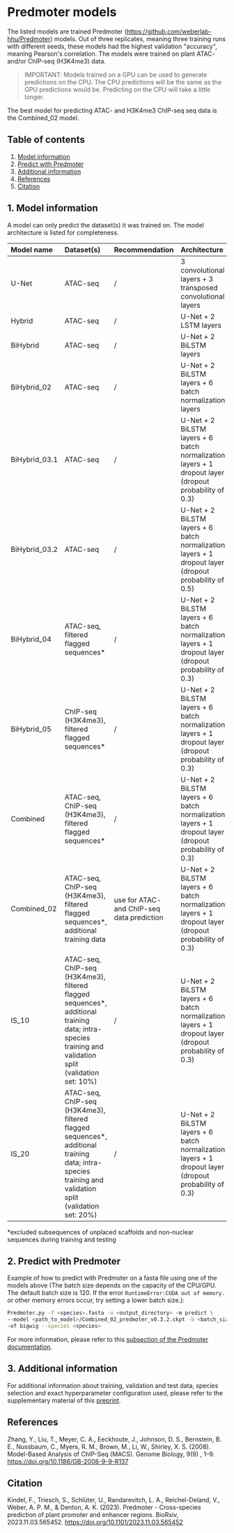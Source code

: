# Predmoter models
The listed models are trained Predmoter (https://github.com/weberlab-hhu/Predmoter)
models. Out of three replicates, meaning three training runs with different seeds,
these models had the highest validation "accuracy", meaning Pearson's correlation. The
models were trained on plant ATAC- and/or ChIP-seq (H3K4me3) data.

>IMPORTANT: Models trained on a GPU can be used to generate predictions on the CPU.
> The CPU predictions will be the same as the GPU predictions would be. Predicting
> on the CPU will take a little longer.
     
The best model for predicting ATAC- and H3K4me3 ChIP-seq seq data is the Combined_02
model.
     
## Table of contents
1. [Model information](#1-model-information)
2. [Predict with Predmoter](#2-predict-with-predmoter)
3. [Additional information](#3-additional-information)
4. [References](#references)
5. [Citation](#citation)
     
## 1. Model information <a id="1-model-information"></a>
A model can only predict the dataset(s) it was trained on. The model architecture is
listed for completeness.    

| Model name    | Dataset(s)                                                                                                                                             | Recommendation                             | Architecture                                                                                           |
|:--------------|:-------------------------------------------------------------------------------------------------------------------------------------------------------|:-------------------------------------------|:-------------------------------------------------------------------------------------------------------|
| U-Net         | 	ATAC-seq                                                                                                                                              | /                                          | 	3 convolutional layers + 3 transposed convolutional layers                                            |
| Hybrid        | 	ATAC-seq                                                                                                                                              | /                                          | 	U-Net + 2 LSTM layers                                                                                 |
| BiHybrid      | 	ATAC-seq                                                                                                                                              | /                                          | 	U-Net + 2 BiLSTM layers                                                                               |
| BiHybrid_02   | 	ATAC-seq                                                                                                                                              | /                                          | 	U-Net + 2 BiLSTM layers + 6 batch normalization layers                                                |
| BiHybrid_03.1 | 	ATAC-seq                                                                                                                                              | /                                          | 	U-Net + 2 BiLSTM layers + 6 batch normalization layers + 1 dropout layer (dropout probability of 0.3) |
| BiHybrid_03.2 | 	ATAC-seq                                                                                                                                              | /                                          | 	U-Net + 2 BiLSTM layers + 6 batch normalization layers + 1 dropout layer (dropout probability of 0.5) |
| BiHybrid_04   | 	ATAC-seq, filtered flagged sequences*                                                                                                                 | /                                          | U-Net + 2 BiLSTM layers + 6 batch normalization layers + 1 dropout layer (dropout probability of 0.3)  |
| BiHybrid_05   | 	ChIP-seq (H3K4me3), filtered flagged sequences*                                                                                                       | /                                          | 	U-Net + 2 BiLSTM layers + 6 batch normalization layers + 1 dropout layer (dropout probability of 0.3) |
| Combined      | 	ATAC-seq, ChIP-seq (H3K4me3), filtered flagged sequences*                                                                                             | /                                          | 	U-Net + 2 BiLSTM layers + 6 batch normalization layers + 1 dropout layer (dropout probability of 0.3) |
| Combined_02   | ATAC-seq, ChIP-seq (H3K4me3), filtered flagged sequences*, additional training data                                                                    | use for ATAC- and ChIP-seq data prediction | U-Net + 2 BiLSTM layers + 6 batch normalization layers + 1 dropout layer (dropout probability of 0.3)  |
| IS_10         | ATAC-seq, ChIP-seq (H3K4me3), filtered flagged sequences*, additional training data; intra-species training and validation split (validation set: 10%) | /                                          | U-Net + 2 BiLSTM layers + 6 batch normalization layers + 1 dropout layer (dropout probability of 0.3)  |
| IS_20         | ATAC-seq, ChIP-seq (H3K4me3), filtered flagged sequences*, additional training data; intra-species training and validation split (validation set: 20%) | /                                          | U-Net + 2 BiLSTM layers + 6 batch normalization layers + 1 dropout layer (dropout probability of 0.3)  |
      
*excluded subsequences of unplaced scaffolds and non-nuclear sequences during training
and testing
     
## 2. Predict with Predmoter <a id="2-predict-with-predmoter"></a>
Example of how to predict with Predmoter on a fasta file using one of the models above
(The batch size depends on the capacity of the CPU/GPU. The default batch size is 120.
If the error ``RuntimeError:CUDA out of memory.`` or other memory errors occur, 
try setting a lower batch size.):
```bash
Predmoter.py -f <species>.fasta -o <output_directory> -m predict \
--model <path_to_model>/Combined_02_predmoter_v0.3.2.ckpt -b <batch_size> \
-of bigwig --species <species>
```
For more information, please refer to this
[subsection of the Predmoter documentation](https://github.com/weberlab-hhu/Predmoter#45-inference).

## 3. Additional information <a id="3-additional-information"></a>
For additional information about training, validation and test data, species
selection and exact hyperparameter configuration used, please refer to the
supplementary material of this
[preprint](https://doi.org/10.1101/2023.11.03.565452).

## References <a id="references"></a>
Zhang, Y., Liu, T., Meyer, C. A., Eeckhoute, J., Johnson, D. S.,
Bernstein, B. E., Nussbaum, C., Myers, R. M., Brown, M., Li, W., Shirley, X. S. (2008).
Model-Based Analysis of ChIP-Seq (MACS). Genome Biology, 9(9) , 1–9.
https://doi.org/10.1186/GB-2008-9-9-R137
    
## Citation <a id="citation"></a>
Kindel, F., Triesch, S., Schlüter, U., Randarevitch, L. A., Reichel-Deland, V.,
Weber, A. P. M., & Denton, A. K. (2023). Predmoter - Cross-species prediction of 
plant promoter and enhancer regions. BioRxiv, 2023.11.03.565452.
https://doi.org/10.1101/2023.11.03.565452
